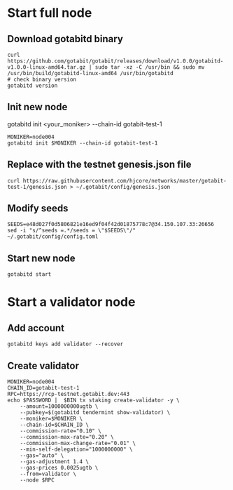 # Start full node
## Download gotabitd binary
```
curl https://github.com/gotabit/gotabit/releases/download/v1.0.0/gotabitd-v1.0.0-linux-amd64.tar.gz | sudo tar -xz -C /usr/bin && sudo mv /usr/bin/build/gotabitd-linux-amd64 /usr/bin/gotabitd
# check binary version
gotabitd version 
```

##  Init new node
gotabitd init <your_moniker> --chain-id gotabit-test-1
```
MONIKER=node004
gotabitd init $MONIKER --chain-id gotabit-test-1
```

## Replace with the testnet genesis.json file
```
curl https://raw.githubusercontent.com/hjcore/networks/master/gotabit-test-1/genesis.json > ~/.gotabit/config/genesis.json
```

## Modify seeds
```
SEEDS=e48d027f0d5806821e16ed9f04f42d01875778c7@34.150.107.33:26656
sed -i "s/^seeds =.*/seeds = \"$SEEDS\"/" ~/.gotabit/config/config.toml
```

## Start new node
```
gotabitd start
```

# Start a validator node
## Add account
```
gotabitd keys add validator --recover
```

## Create validator
```
MONIKER=node004
CHAIN_ID=gotabit-test-1
RPC=https://rcp-testnet.gotabit.dev:443
echo $PASSWORD |  $BIN tx staking create-validator -y \
	--amount=1000000000ugtb \
	--pubkey=$(gotabitd tendermint show-validator) \
	--moniker=$MONIKER \
	--chain-id=$CHAIN_ID \
	--commission-rate="0.10" \
	--commission-max-rate="0.20" \
	--commission-max-change-rate="0.01" \
	--min-self-delegation="1000000000" \
	--gas="auto" \
	--gas-adjustment 1.4 \
	--gas-prices 0.0025ugtb \
	--from=validator \
	--node $RPC
```
